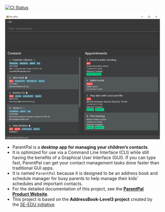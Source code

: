 [![CI Status](https://github.com/se-edu/addressbook-level3/workflows/Java%20CI/badge.svg)](https://github.com/AY2021S2-CS2103T-W13-3/tp/actions)

![Ui](docs/images/Ui.png)

* ParentPal is a **desktop app for managing your children’s contacts**.
* It is optimized for use via a Command Line Interface (CLI) while still having the benefits of a Graphical User Interface (GUI). If you can type fast, ParentPal can get your contact management tasks done faster than traditional GUI apps.
* It is named `ParentPal` because it is designed to be an address book and schedule manager for busy parents to help manage their kids' schedules and important contacts. 
* For the detailed documentation of this project, see the **[ParentPal Product Website](https://ay2021s2-cs2103t-w13-3.github.io/tp/)**.
* This project is based on the **AddressBook-Level3 project** created by the [SE-EDU initiative](https://se-education.org).
